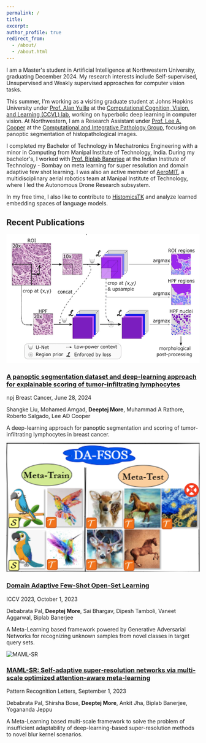 ```yaml
---
permalink: /
title:
excerpt:
author_profile: true
redirect_from: 
  - /about/
  - /about.html
---
```


I am a Master's student in Artificial Intelligence at Northwestern University, graduating December 2024. My research interests include Self-supervised, Unsupervised and Weakly supervised approaches for computer vision tasks.

This summer, I'm working as a visiting graduate student at Johns Hopkins University under [Prof. Alan Yuille](https://www.cs.jhu.edu/~ayuille/) at the [Computational Cognition, Vision, and Learning (CCVL) lab](https://ccvl.jhu.edu/), working on hyperbolic deep learning in computer vision. At Northwestern, I am a Research Assistant under [Prof. Lee A. Cooper](https://www.mccormick.northwestern.edu/research-faculty/directory/affiliated/cooper-lee.html) at the [Computational and Integrative Pathology Group](https://www.pathdata.io/), focusing on panoptic segmentation of histopathological images.

I completed my Bachelor of Technology in Mechatronics Engineering with a minor in Computing from Manipal Institute of Technology, India. During my bachelor's, I worked with [Prof. Biplab Banerjee](https://biplab-banerjee.github.io/) at the Indian Institute of Technology - Bombay on meta learning for super resolution and domain adaptive few shot learning. I was also an active member of [AeroMIT](https://www.aeromit.in/), a multidisciplinary aerial robotics team at Manipal Institute of Technology, where I led the Autonomous Drone Research subsystem.

In my free time, I also like to contribute to [HistomicsTK](https://github.com/DigitalSlideArchive/HistomicsTK) and analyze learned embedding spaces of language models.

## Recent Publications

<div class="publications">
  <div class="publication">
    <img src="/images/panoptic-segmentation.png" alt="Panoptic Segmentation" class="publication-image">
    <div class="publication-content">
      <div class="publication-header">
        <h3><a href="https://www.nature.com/articles/s41523-024-00663-1" target="_blank">A panoptic segmentation dataset and deep-learning approach for explainable scoring of tumor-infiltrating lymphocytes</a></h3>
        <p class="publication-info">npj Breast Cancer, June 28, 2024</p>
        <p class="authors">Shangke Liu, Mohamed Amgad, <strong>Deeptej More</strong>, Muhammad A Rathore, Roberto Salgado, Lee AD Cooper</p>
      </div>
      <p>A deep-learning approach for panoptic segmentation and scoring of tumor-infiltrating lymphocytes in breast cancer.</p>
    </div>
  </div>
  
  <div class="publication">
    <img src="/images/domain-adaptive.png" alt="Domain Adaptive Few-Shot" class="publication-image">
    <div class="publication-content">
      <div class="publication-header">
        <h3><a href="https://openaccess.thecvf.com/content/ICCV2023/papers/Pal_Domain_Adaptive_Few-Shot_Open-Set_Learning_ICCV_2023_paper.pdf" target="_blank">Domain Adaptive Few-Shot Open-Set Learning</a></h3>
        <p class="publication-info">ICCV 2023, October 1, 2023</p>
        <p class="authors">Debabrata Pal, <strong>Deeptej More</strong>, Sai Bhargav, Dipesh Tamboli, Vaneet Aggarwal, Biplab Banerjee</p>
      </div>
      <p>A Meta-Learning based framework powered by Generative Adversarial Networks for recognizing unknown samples from novel classes in target query sets.</p>
    </div>
  </div>
  
  <div class="publication">
    <img src="/images/maml-sr.png" alt="MAML-SR" class="publication-image">
    <div class="publication-content">
      <div class="publication-header">
        <h3><a href="https://www.sciencedirect.com/science/article/pii/S0167865523002246" target="_blank">MAML-SR: Self-adaptive super-resolution networks via multi-scale optimized attention-aware meta-learning</a></h3>
        <p class="publication-info">Pattern Recognition Letters, September 1, 2023</p>
        <p class="authors">Debabrata Pal, Shirsha Bose, <strong>Deeptej More</strong>, Ankit Jha, Biplab Banerjee, Yogananda Jeppu</p>
      </div>
      <p>A Meta-Learning based multi-scale framework to solve the problem of insufficient adaptability of deep-learning-based super-resolution methods to novel blur kernel scenarios.</p>
    </div>
  </div>
</div>

<!-- <a href="/publications/" class="btn btn--primary">View All Publications</a> -->